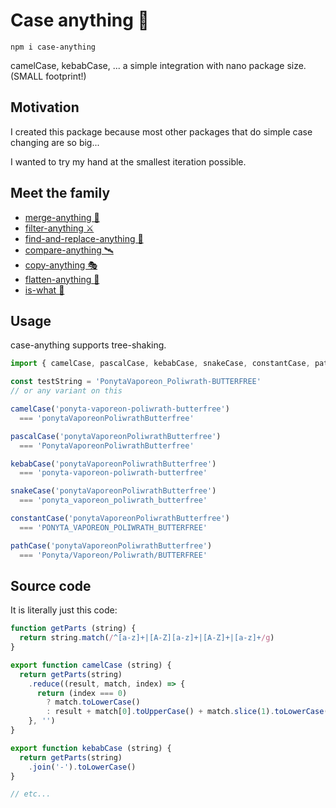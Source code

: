 # Case anything 🐫

```
npm i case-anything
```

camelCase, kebabCase, ... a simple integration with nano package size. (SMALL footprint!)

## Motivation

I created this package because most other packages that do simple case changing are so big...

I wanted to try my hand at the smallest iteration possible.

## Meet the family

- [merge-anything 🥡](https://github.com/mesqueeb/merge-anything)
- [filter-anything ⚔️](https://github.com/mesqueeb/filter-anything)
- [find-and-replace-anything 🎣](https://github.com/mesqueeb/find-and-replace-anything)
- [compare-anything 🛰](https://github.com/mesqueeb/compare-anything)
- [copy-anything 🎭](https://github.com/mesqueeb/copy-anything)
- [flatten-anything 🏏](https://github.com/mesqueeb/flatten-anything)
- [is-what 🙉](https://github.com/mesqueeb/is-what)

## Usage

case-anything supports tree-shaking.

```js
import { camelCase, pascalCase, kebabCase, snakeCase, constantCase, pathCase } from 'case-anything'

const testString = 'PonytaVaporeon_Poliwrath-BUTTERFREE'
// or any variant on this

camelCase('ponyta-vaporeon-poliwrath-butterfree')
  === 'ponytaVaporeonPoliwrathButterfree'

pascalCase('ponytaVaporeonPoliwrathButterfree')
  === 'PonytaVaporeonPoliwrathButterfree'

kebabCase('ponytaVaporeonPoliwrathButterfree')
  === 'ponyta-vaporeon-poliwrath-butterfree'

snakeCase('ponytaVaporeonPoliwrathButterfree')
  === 'ponyta_vaporeon_poliwrath_butterfree'

constantCase('ponytaVaporeonPoliwrathButterfree')
  === 'PONYTA_VAPOREON_POLIWRATH_BUTTERFREE'

pathCase('ponytaVaporeonPoliwrathButterfree')
  === 'Ponyta/Vaporeon/Poliwrath/BUTTERFREE'
```

## Source code

It is literally just this code:

```js
function getParts (string) {
  return string.match(/^[a-z]+|[A-Z][a-z]+|[A-Z]+|[a-z]+/g)
}

export function camelCase (string) {
  return getParts(string)
    .reduce((result, match, index) => {
      return (index === 0)
        ? match.toLowerCase()
        : result + match[0].toUpperCase() + match.slice(1).toLowerCase()
    }, '')
}

export function kebabCase (string) {
  return getParts(string)
    .join('-').toLowerCase()
}

// etc...
```
